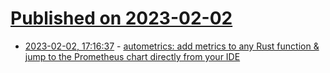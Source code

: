 # [Published on 2023-02-02](index.md)

* [2023-02-02, 17:16:37](https://lobste.rs/s/u5rggv/autometrics_add_metrics_any_rust) - [autometrics: add metrics to any Rust function & jump to the Prometheus chart directly from your IDE](https://github.com/fiberplane/autometrics-rs)
